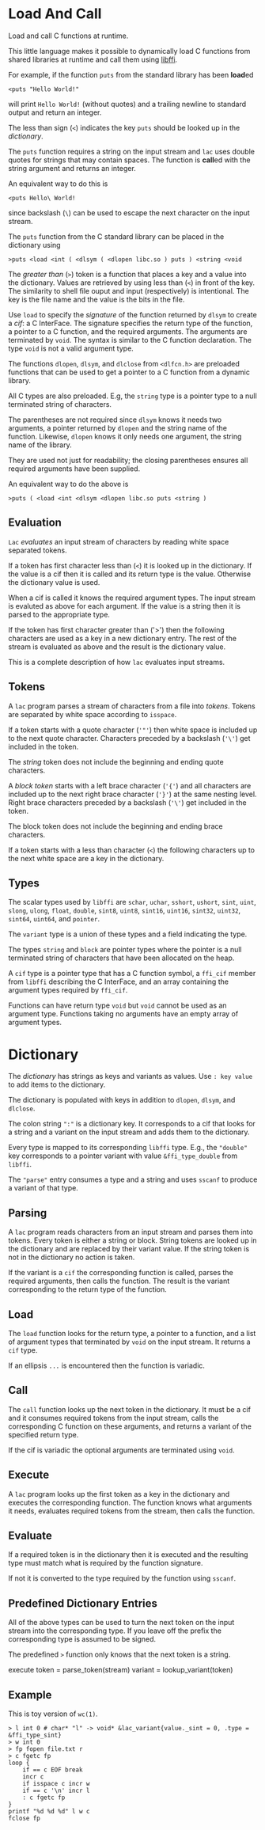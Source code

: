 # Load And Call

Load and call C functions at runtime.

This little language makes it possible to dynamically load C
functions from shared libraries at runtime and call them using
[libffi](https://github.com/libffi/libffi).

For example, if the function `puts` from the standard library has
been **load**ed
```
<puts "Hello World!"
```
will print `Hello World!` (without quotes) and a trailing newline 
to standard output and return an integer.

The less than sign (`<`) indicates the key `puts` should be looked
up in the _dictionary_.

The `puts` function requires a string on the input stream
and `lac` uses double quotes for strings that may
contain spaces. The function is **call**ed with the string
argument and returns an integer.

An equivalent way to do this is
```
<puts Hello\ World!
```
since backslash (`\`) can be used to escape the
next character on the input stream.

The `puts` function from the C standard library can be placed
in the dictionary using
```
>puts <load <int ( <dlsym ( <dlopen libc.so ) puts ) <string <void
```
The _greater than_ (`>`) token is a function that places a key and a value into the dictionary.
Values are retrieved by using less than (`<`) in front of the key.
The similarity to shell file ouput and input (respectively) is
intentional. The key is the file name and the value is the
bits in the file. 

Use `load` to specify the _signature_ of the function returned by
`dlsym` to create a _cif_: a C InterFace. The signature specifies the
return type of the function, a pointer to a C function, and the required
arguments. The arguments are terminated by `void`. The syntax is
similar to the C function declaration. The type `void` is not
a valid argument type. 

The functions `dlopen`, `dlsym`, and `dlclose` from `<dlfcn.h>` are
preloaded functions that can be used to get a pointer to a C function
from a dynamic library.

All C types are also preloaded. E.g, the `string` type is a pointer type
to a null terminated string of characters.

The parentheses are not required since `dlsym` knows it needs two
arguments, a pointer returned by `dlopen` and the string name of
the function. Likewise, `dlopen` knows it only needs one argument,
the string name of the library.

They are used not just for readability; the closing parentheses
ensures all required arguments have been supplied.

An equivalent way to do the above is
```
>puts ( <load <int <dlsym <dlopen libc.so puts <string )
```

## Evaluation

`Lac` _evaluates_ an input stream of characters by reading white space
separated tokens.  

If a token has first character less than (`<`) it
is looked up in the dictionary.  If the value is a cif then it is called
and its return type is the value. Otherwise the dictionary value is used.

When a cif is called it knows the required argument types.  The input
stream is evaluted as above for each argument. If the value is a string
then it is parsed to the appropriate type.

If the token has first character greater than ('>') then the following
characters are used as a key in a new dictionary entry.
The rest of the stream is evaluated as above and the result is
the dictionary value.

This is a complete description of how `lac` evaluates input streams.

## Tokens

A `lac` program parses a stream of characters from a file into _tokens_.
Tokens are separated by white space according to `isspace`.

If a token starts with a quote character (`'"'`) then white space is
included up to the next quote character. Characters preceded by
a backslash (`'\'`) get included in the token.

The _string_ token does not include the beginning and ending quote characters.  

A _block token_ starts with a left brace character (`'{'`) and all
characters are included up to the next right brace character (`'}'`) at
the same nesting level.  Right brace characters preceded by a  backslash
(`'\'`) get included in the token.

The block token does not include the beginning and ending brace characters.

If a token starts with a less than character (`<`) the following characters
up to the next white space are a key in the dictionary.

## Types

The scalar types used by `libffi` are `schar`, `uchar`, `sshort`, `ushort`,
`sint`, `uint`, `slong`, `ulong`, `float`, `double`, `sint8`, `uint8`,
`sint16`, `uint16`, `sint32`, `uint32`, `sint64`, `uint64`, and
`pointer`.

The `variant` type is a union of these types and a field indicating the type.

The types `string` and `block` are pointer types where the
pointer is a null terminated string of characters that have been allocated
on the heap.

A `cif` type is a pointer type that has a C function symbol,
a `ffi_cif` member from `libffi` describing the C InterFace,
and an array containing the argument types required by `ffi_cif`.

Functions can have return type `void` but `void` cannot be used as an
argument type.  Functions taking no arguments have an empty array of
argument types.

# Dictionary

The _dictionary_ has strings as keys and variants as values.
Use `: key value` to add items to the dictionary.

The dictionary is populated with keys in addition to
`dlopen`, `dlsym`, and `dlclose`.

The colon string `":"` is a dictionary key. It corresponds
to a cif that looks for a string and a variant on the
input stream and adds them to the dictionary.

Every type is mapped to its corresponding `libffi` type.
E.g., the `"double"` key corresponds to a pointer variant with
value `&ffi_type_double` from `libffi`.

The `"parse"` entry consumes a type and a string and uses
`sscanf` to produce a variant of that type.

## Parsing

A `lac` program reads characters from an input stream and parses
them into tokens. Every token is either a string or block.
String tokens are looked up in the dictionary and are replaced
by their variant value. If the string token is not in the
dictionary no action is taken.

If the variant is a `cif` the corresponding
function is called, parses the required arguments, then calls
the function. The result is the variant corresponding to the
return type of the function.

## Load

The `load` function looks for the return type, a pointer to a function, and
a list of argument types that terminated by `void` on the input stream.
It returns a `cif` type.

If an ellipsis `...` is encountered then the function is
variadic.

## Call

The `call` function looks up the next token in the dictionary. It must be
a cif and it consumes required tokens from the input stream, calls
the corresponding C function on these arguments, and returns a variant
of the specified return type.

If the cif is variadic the optional arguments are terminated using `void`.



## Execute

A `lac` program looks up the first token as a key in the dictionary and
executes the corresponding function. The function knows what arguments it
needs, evaluates required tokens from the stream, then calls the function.

## Evaluate

If a required token is in the dictionary then it is executed and the
resulting type must match what is required by the function signature.

If not it is converted to the type required by the function using `sscanf`.
## Predefined Dictionary Entries

All of the above types can be used to turn the next token on the input stream
into the corresponding type. If you leave off the prefix the corresponding
type is assumed to be signed.

The predefined `>` function only knows that the next token is a string.




execute 
	token = parse_token(stream)
	variant = lookup_variant(token)

## Example

This is toy version of `wc(1)`.

```
> l int 0 # char* "l" -> void* &lac_variant{value._sint = 0, .type = &ffi_type_sint}
> w int 0
> fp fopen file.txt r
> c fgetc fp
loop {
	if == c EOF break
	incr c
	if isspace c incr w
	if == c '\n' incr l
	: c fgetc fp
}
printf "%d %d %d" l w c
fclose fp
```
